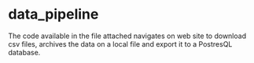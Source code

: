 # data_pipeline

The code available in the file attached navigates on web site to download csv files, archives the data on a local file and export it to a PostresQL database.

